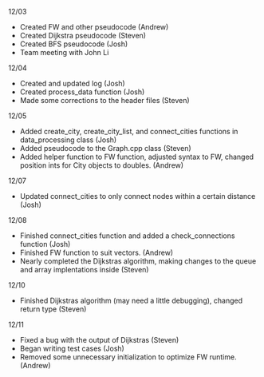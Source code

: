 12/03
- Created FW and other pseudocode (Andrew)
- Created Dijkstra pseudocode (Steven)
- Created BFS pseudocode (Josh)
- Team meeting with John Li

12/04
- Created and updated log (Josh)
- Created process_data function (Josh)
- Made some corrections to the header files (Steven)

12/05
- Added create_city, create_city_list, and connect_cities functions in data_processing class (Josh)
- Added pseudocode to the Graph.cpp class (Steven)
- Added helper function to FW function, adjusted syntax to FW, changed position ints for City objects to doubles. (Andrew)

12/07
- Updated connect_cities to only connect nodes within a certain distance (Josh)

12/08
- Finished connect_cities function and added a check_connections function (Josh)
- Finished FW function to suit vectors. (Andrew)
- Nearly completed the Dijkstras algorithm, making changes to the queue and array implentations inside (Steven)

12/10
- Finished Dijkstras algorithm (may need a little debugging), changed return type (Steven)

12/11
- Fixed a bug with the output of Dijkstras (Steven)
- Began writing test cases (Josh)
- Removed some unnecessary initialization to optimize FW runtime. (Andrew)